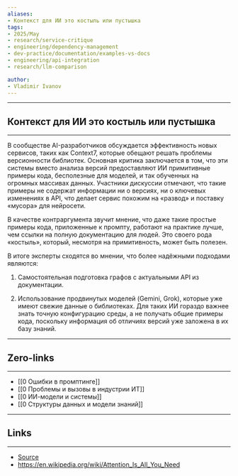 ```yaml
---
aliases: 
- Контекст для ИИ это костыль или пустышка 
tags:
- 2025/May
- research/service-critique
- engineering/dependency-management
- dev-practice/documentation/examples-vs-docs
- engineering/api-integration
- research/llm-comparison

author:
- Vladimir Ivanov
---
```

-----
##  Контекст для ИИ это костыль или пустышка 
-----
В сообществе AI-разработчиков обсуждается эффективность новых сервисов, таких как Context7, которые обещают решать проблемы версионности библиотек. Основная критика заключается в том, что эти системы вместо анализа версий предоставляют ИИ примитивные примеры кода, бесполезные для моделей, и так обученных на огромных массивах данных. Участники дискуссии отмечают, что такие примеры не содержат информации ни о версиях, ни о ключевых изменениях в API, что делает сервис похожим на «развод» и поставку «мусора» для нейросети.

В качестве контраргумента звучит мнение, что даже такие простые примеры кода, приложенные к промпту, работают на практике лучше, чем ссылки на полную документацию для людей. Это своего рода «костыль», который, несмотря на примитивность, может быть полезен.

В итоге эксперты сходятся во мнении, что более надёжными подходами являются:

1. Самостоятельная подготовка графов с актуальными API из документации.
    
2. Использование продвинутых моделей (Gemini, Grok), которые уже имеют свежие данные о библиотеках. Для таких ИИ гораздо важнее знать точную конфигурацию среды, а не получать общие примеры кода, поскольку информация об отличиях версий уже заложена в их базу знаний.

---
## Zero-links
---
- [[0 Ошибки в промптинге]]
- [[0 Проблемы и вызовы в индустрии ИТ]]
- [[0 ИИ-модели и системы]]
- [[0 Структуры данных и модели знаний]]


---
## Links
---
- [Source](https://t.me/turboproject/1704)
- https://en.wikipedia.org/wiki/Attention_Is_All_You_Need